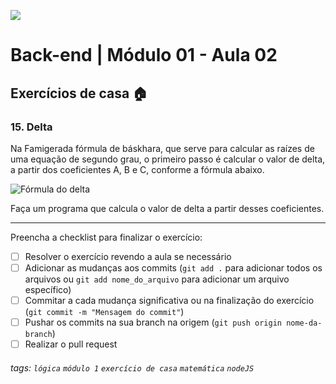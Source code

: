 ![](https://i.imgur.com/xG74tOh.png)

# Back-end | Módulo 01 - Aula 02

## Exercícios de casa 🏠

### 15. Delta

Na Famigerada fórmula de báskhara, que serve para calcular as raízes de uma equação de segundo grau, o primeiro passo é calcular o valor de delta, a partir dos coeficientes A, B e C, conforme a fórmula abaixo.

![Fórmula do delta](http://2.bp.blogspot.com/-v--lekxUbt0/VXr_4sJPvCI/AAAAAAAAQrU/43sKNsaLX58/s320/delta.jpg)

Faça um programa que calcula o valor de delta a partir desses coeficientes.

---

Preencha a checklist para finalizar o exercício:

- [ ] Resolver o exercício revendo a aula se necessário
- [ ] Adicionar as mudanças aos commits (`git add .` para adicionar todos os arquivos ou `git add nome_do_arquivo` para adicionar um arquivo específico)
- [ ] Commitar a cada mudança significativa ou na finalização do exercício (`git commit -m "Mensagem do commit"`)
- [ ] Pushar os commits na sua branch na origem (`git push origin nome-da-branch`)
- [ ] Realizar o pull request

###### tags: `lógica` `módulo 1` `exercício de casa` `matemática` `nodeJS`
